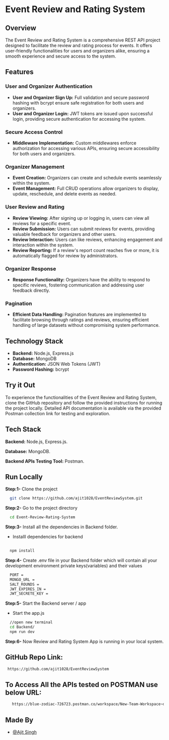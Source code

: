 # Event Review and Rating System

## Overview

The Event Review and Rating System is a comprehensive REST API project designed to facilitate the review and rating process for events. It offers user-friendly functionalities for users and organizers alike, ensuring a smooth experience and secure access to the system.

## Features

### User and Organizer Authentication

- **User and Organizer Sign Up:** Full validation and secure password hashing with bcrypt ensure safe registration for both users and organizers.
- **User and Organizer Login:** JWT tokens are issued upon successful login, providing secure authentication for accessing the system.

### Secure Access Control

- **Middleware Implementation:** Custom middlewares enforce authorization for accessing various APIs, ensuring secure accessibility for both users and organizers.

### Organizer Management

- **Event Creation:** Organizers can create and schedule events seamlessly within the system.
- **Event Management:** Full CRUD operations allow organizers to display, update, reschedule, and delete events as needed.

### User Review and Rating

- **Review Viewing:** After signing up or logging in, users can view all reviews for a specific event.
- **Review Submission:** Users can submit reviews for events, providing valuable feedback for organizers and other users.
- **Review Interaction:** Users can like reviews, enhancing engagement and interaction within the system.
- **Review Reporting:** If a review's report count reaches five or more, it is automatically flagged for review by administrators.

### Organizer Response

- **Response Functionality:** Organizers have the ability to respond to specific reviews, fostering communication and addressing user feedback directly.

### Pagination

- **Efficient Data Handling:** Pagination features are implemented to facilitate browsing through ratings and reviews, ensuring efficient handling of large datasets without compromising system performance.

## Technology Stack

- **Backend:** Node.js, Express.js
- **Database:** MongoDB
- **Authentication:** JSON Web Tokens (JWT)
- **Password Hashing:** bcrypt

## Try it Out

To experience the functionalities of the Event Review and Rating System, clone the GitHub repository and follow the provided instructions for running the project locally. Detailed API documentation is available via the provided Postman collection link for testing and exploration.


## Tech Stack

**Backend:** Node.js, Express.js.

**Database:** MongoDB.

**Backend APIs Testing Tool:** Postman.

## Run Locally

**Step:1-** Clone the project

```bash
  git clone https://github.com/ajit1028/EventReviewSystem.git
```

**Step:2-** Go to the project directory

```bash
  cd Event-Review-Rating-System
```

**Step:3-** Install all the dependencies in Backend folder.

- Installl dependencies for backend

```bash
  
  npm install
```

**Step:4-** Create .env file in your Backend folder which will contain all your development environment private keys(variables) and their values

```bash
  PORT =
  MONGO_URL =
  SALT_ROUNDS =
  JWT_EXPIRES_IN =
  JWT_SECRETE_KEY =
```

**Step:5-** Start the Backend server / app

- Start the app.js

```bash
  //open new terminal
  cd Backend/
  npm run dev
```

**Step:6-** Now Review and Rating System App is running in your local system.

## GitHub Repo Link:

```bash
 https://github.com/ajit1028/EventReviewSystem
```

<!-- ## Deployed backend URL:

```bash
#   Deployed Backend URL will go here later
``` -->

## To Access All the APIs tested on POSTMAN use below URL:

```bash
   https://blue-zodiac-726723.postman.co/workspace/New-Team-Workspace~daa0d704-2d2b-40f1-8506-59f05f8a5df9/collection/33407386-ca65c906-93a0-40d7-b927-1c064c9c70a4?action=share&creator=33407386
```

## Made By

- [@Ajit Singh](https://github.com/ajit1028)